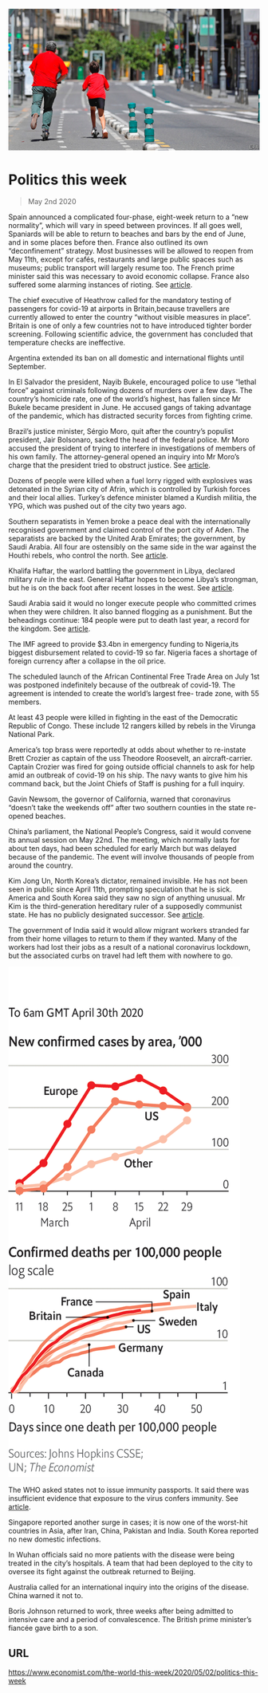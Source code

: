 ![](./images/20200502_WWP001.jpg)

# Politics this week

> May 2nd 2020

Spain announced a complicated four-phase, eight-week return to a “new normality”, which will vary in speed between provinces. If all goes well, Spaniards will be able to return to beaches and bars by the end of June, and in some places before then. France also outlined its own “deconfinement” strategy. Most businesses will be allowed to reopen from May 11th, except for cafés, restaurants and large public spaces such as museums; public transport will largely resume too. The French prime minister said this was necessary to avoid economic collapse. France also suffered some alarming instances of rioting. See [article](https://www.economist.com//europe/2020/05/02/do-low-trust-societies-do-better-in-a-pandemic).

The chief executive of Heathrow called for the mandatory testing of passengers for covid-19 at airports in Britain,because travellers are currently allowed to enter the country “without visible measures in place”. Britain is one of only a few countries not to have introduced tighter border screening. Following scientific advice, the government has concluded that temperature checks are ineffective.

Argentina extended its ban on all domestic and international flights until September.

In El Salvador the president, Nayib Bukele, encouraged police to use “lethal force” against criminals following dozens of murders over a few days. The country’s homicide rate, one of the world’s highest, has fallen since Mr Bukele became president in June. He accused gangs of taking advantage of the pandemic, which has distracted security forces from fighting crime.

Brazil’s justice minister, Sérgio Moro, quit after the country’s populist president, Jair Bolsonaro, sacked the head of the federal police. Mr Moro accused the president of trying to interfere in investigations of members of his own family. The attorney-general opened an inquiry into Mr Moro’s charge that the president tried to obstruct justice. See [article](https://www.economist.com//the-americas/2020/04/30/jair-bolsonaros-dangerous-divorce).

Dozens of people were killed when a fuel lorry rigged with explosives was detonated in the Syrian city of Afrin, which is controlled by Turkish forces and their local allies. Turkey’s defence minister blamed a Kurdish militia, the YPG, which was pushed out of the city two years ago.

Southern separatists in Yemen broke a peace deal with the internationally recognised government and claimed control of the port city of Aden. The separatists are backed by the United Arab Emirates; the government, by Saudi Arabia. All four are ostensibly on the same side in the war against the Houthi rebels, who control the north. See [article](https://www.economist.com//middle-east-and-africa/2020/05/02/separatists-and-yemens-government-are-at-it-again).

Khalifa Haftar, the warlord battling the government in Libya, declared military rule in the east. General Haftar hopes to become Libya’s strongman, but he is on the back foot after recent losses in the west. See [article](https://www.economist.com//middle-east-and-africa/2020/05/02/khalifa-haftar-is-losing-ground-and-lashing-out-in-libya).

Saudi Arabia said it would no longer execute people who committed crimes when they were children. It also banned flogging as a punishment. But the beheadings continue: 184 people were put to death last year, a record for the kingdom. See [article](https://www.economist.com//middle-east-and-africa/2020/05/02/saudi-arabia-stops-flogging).

The IMF agreed to provide $3.4bn in emergency funding to Nigeria,its biggest disbursement related to covid-19 so far. Nigeria faces a shortage of foreign currency after a collapse in the oil price.

The scheduled launch of the African Continental Free Trade Area on July 1st was postponed indefinitely because of the outbreak of covid-19. The agreement is intended to create the world’s largest free- trade zone, with 55 members.

At least 43 people were killed in fighting in the east of the Democratic Republic of Congo. These include 12 rangers killed by rebels in the Virunga National Park.

America’s top brass were reportedly at odds about whether to re-instate Brett Crozier as captain of the  uss Theodore Roosevelt, an aircraft-carrier. Captain Crozier was fired for going outside official channels to ask for help amid an outbreak of covid-19 on his ship. The navy wants to give him his command back, but the Joint Chiefs of Staff is pushing for a full inquiry.

Gavin Newsom, the governor of California, warned that coronavirus “doesn’t take the weekends off” after two southern counties in the state re-opened beaches.

China’s parliament, the National People’s Congress, said it would convene its annual session on May 22nd. The meeting, which normally lasts for about ten days, had been scheduled for early March but was delayed because of the pandemic. The event will involve thousands of people from around the country.

Kim Jong Un, North Korea’s dictator, remained invisible. He has not been seen in public since April 11th, prompting speculation that he is sick. America and South Korea said they saw no sign of anything unusual. Mr Kim is the third-generation hereditary ruler of a supposedly communist state. He has no publicly designated successor. See [article](https://www.economist.com//asia/2020/04/30/north-koreas-dictator-has-disappeared).

The government of India said it would allow migrant workers stranded far from their home villages to return to them if they wanted. Many of the workers had lost their jobs as a result of a national coronavirus lockdown, but the associated curbs on travel had left them with nowhere to go.



![](./images/20200502_WWC008_apple_news.png)

The WHO asked states not to issue immunity passports. It said there was insufficient evidence that exposure to the virus confers immunity. See [article](https://www.economist.com//science-and-technology/2020/05/02/leaving-lockdown-means-understanding-immune-responses-to-the-virus).

Singapore reported another surge in cases; it is now one of the worst-hit countries in Asia, after Iran, China, Pakistan and India. South Korea reported no new domestic infections.

In Wuhan officials said no more patients with the disease were being treated in the city’s hospitals. A team that had been deployed to the city to oversee its fight against the outbreak returned to Beijing.

Australia called for an international inquiry into the origins of the disease. China warned it not to.

Boris Johnson returned to work, three weeks after being admitted to intensive care and a period of convalescence. The British prime minister’s fiancée gave birth to a son.

## URL

https://www.economist.com/the-world-this-week/2020/05/02/politics-this-week

